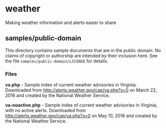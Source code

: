 # weather
Making weather information and alerts easier to share

## samples/public-domain
This directory contains sample documents that are in the public domain.
No claims of copyright or authorship are intended by their inclusion here.
See the file 
`samples/public-domain/LICENSE`
for details.

### Files
**va.php** - 
Sample index of current weather advisories in Virginia.
Downloaded from
<http://alerts.weather.gov/cap/va.php?x=0>
on
March 22, 2016
and created by
the National Weather Service.

**va-noactive.php** - 
Sample index of current weather advisories in Virginia,
with no active alerts.
Downloaded from
<http://alerts.weather.gov/cap/va.php?x=0>
on
May 10, 2016
and created by
the National Weather Service.
